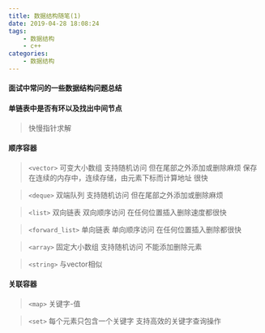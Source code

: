 ```yaml
---
title: 数据结构随笔(1)
date: 2019-04-28 18:08:24
tags: 
    - 数据结构
    - c++
categories:
    - 数据结构
---
```


#### 面试中常问的一些数据结构问题总结

#### 单链表中是否有环以及找出中间节点
> 快慢指针求解


<!-- more -->
#### 顺序容器
> `<vector>` 
> 可变大小数组 支持随机访问 但在尾部之外添加或删除麻烦
> 保存在连续的内存中，连续存储，由元素下标而计算地址 很快

> `<deque>`
> 双端队列 支持随机访问 但在尾部之外添加或删除麻烦

> `<list>`
> 双向链表 双向顺序访问 在任何位置插入删除速度都很快

> `<forward_list>`
> 单向链表 单向顺序访问 在任何位置插入删除都很快

> `<array>`
> 固定大小数组 支持随机访问 不能添加删除元素

> `<string>`
> 与vector相似

#### 关联容器
> `<map>`
> 关键字-值 

> `<set>`
> 每个元素只包含一个关键字 支持高效的关键字查询操作 